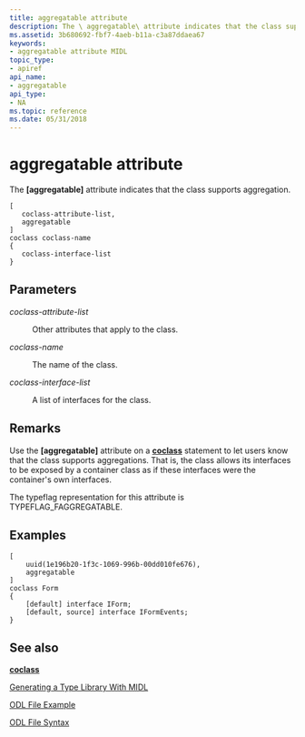 ```yaml
---
title: aggregatable attribute
description: The \ aggregatable\ attribute indicates that the class supports aggregation.
ms.assetid: 3b680692-fbf7-4aeb-b11a-c3a87ddaea67
keywords:
- aggregatable attribute MIDL
topic_type:
- apiref
api_name:
- aggregatable
api_type:
- NA
ms.topic: reference
ms.date: 05/31/2018
---
```


# aggregatable attribute

The **\[aggregatable\]** attribute indicates that the class supports aggregation.

``` syntax
[
   coclass-attribute-list,
   aggregatable
]
coclass coclass-name
{
   coclass-interface-list
}
```

## Parameters

<dl> <dt>

*coclass-attribute-list* 
</dt> <dd>

Other attributes that apply to the class.

</dd> <dt>

*coclass-name* 
</dt> <dd>

The name of the class.

</dd> <dt>

*coclass-interface-list* 
</dt> <dd>

A list of interfaces for the class.

</dd> </dl>

## Remarks

Use the **\[aggregatable\]** attribute on a [**coclass**](coclass.md) statement to let users know that the class supports aggregations. That is, the class allows its interfaces to be exposed by a container class as if these interfaces were the container's own interfaces.

The typeflag representation for this attribute is TYPEFLAG\_FAGGREGATABLE.

## Examples

``` syntax
[
    uuid(1e196b20-1f3c-1069-996b-00dd010fe676),
    aggregatable
]
coclass Form
{
    [default] interface IForm;
    [default, source] interface IFormEvents;
}
```

## See also

<dl> <dt>

[**coclass**](coclass.md)
</dt> <dt>

[Generating a Type Library With MIDL](generating-a-type-library-with-midl-2.md)
</dt> <dt>

[ODL File Example](/previous-versions/windows/desktop/automat/odl-file-example)
</dt> <dt>

[ODL File Syntax](/previous-versions/windows/desktop/automat/odl-file-syntax)
</dt> </dl>

 

 